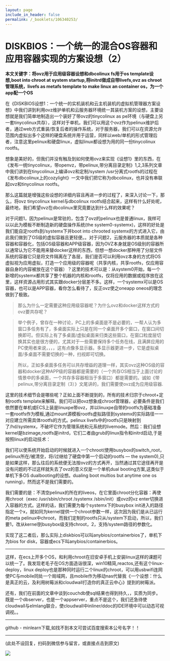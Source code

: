 ```yaml
---
layout: page
include_in_header: false
permalink: /_booklets/106340253/
---
```

DISKBIOS：一个统一的混合OS容器和应用容器实现的方案设想（2）
=====

__本文关键字：将ovz用于应用级容器设想和dbcolinux fs用于os template设想,boot into chroot at system startup,将initrd做成自带livefs,ovz as chroot管理系统，livefs as metafs template to make linux an container os，为一个app配一个OS__

在《DISKBIOS设想1：一个统一的实机装机和云主机装机的虚拟机管理器方案设想》中我们讲到利用ovz维护单机和云服务器环境统一其装机方案的设想，主要设想就是我们简单地制造出一个装好了带ovz的tinycolinux as pe环境（与硬盘上另一套tinycolinux共存），这样对于单机，我们可以用这个ovz作为pelinux维护后者，通过web方式重装/恢复后者的操作系统，对于服务器，我们可以在资源允许范围内虚拟出多个这样的硬盘系统并用于运营，同样以web/单机的形式管理后者，注意这里pelinux和硬盘linux，虚拟linux都设想为用的同一份tinycolinux rootfs。

想象是美好的，但我们并没有触及到如何使用ovz来实现《设想1》里的东西，在《发布一统tinycolinux，带openvz，带pelinux,带分离目录定制》1,2,3系列文章中我们讲到在tinycolinux上编译ovz和定制/system /usr分离式rootfs的过程在《发布dbcolinux上的cozylight》一文中我们把它称为dbcolinux，也并没有串联起ovz和tinycolinux rootfs。

那么这篇就是增强这些设想的详细内容且再进一步的过程了，来深入讨论一下，那么，将ovz tinycolinux kernel与dbcolinux rootfs结合起来，这样有什么好处呢，最终地，我们希望ovz在dbcolinux里究竟要达到什么样的效果呢？

对于问题1，因为pelinux是常驻的，包含了ovz的pelinux也是普通linux，我样可以以此为模板不断制造新的硬盘操作系统(the system0-systemx)，这样的好处是我们能自定rootfs到/systemx下并boot into chrooted systemx的方式进入它，由此我们做到了OS级的虚拟容器且更轻便。。对于问题2，云服务器的本质就是各种容器和容器化，包括OS级容器和APP级容器，因为OVZ本身就是OS级别的容器所以通常认为它不能用来替docker这样的东西，但想一想docker那种用了分层文件系统的容器它只是将文件隔离在了各层，我们是否可以利用ovz本身的方式将OS虚拟视为应用虚拟，打造一个应用级的容器呢（共享内核，共享rootfs，仅应用容器自身的内容被放在这个容器）？这里的技术可以是：从system0开始，每一个新增的systemx都共享了整个机器的内核和rootfs，仅将应用的数据或程序放在这里，这样资源占用形式其实跟docker分层差不多。这样，一个systemx可以是OS容器，也可以是APP容器，看你怎么看待了，反正ovz使之oneapp oneos的理念做到了极致。

>那么为什么一定需要这种应用级容器呢？为什么ovz和docker这样方式的ovz要共存呢？

>举个例子，曾存在一种讨论，PC上的多桌面是不是必要的，一帮人认为多窗口多任务有了，多桌面实际上只是在同一个桌面开多个窗口，在窗口间切换即可。但实际上有了多桌面/虚拟桌面来归类这些窗口，在窗口粒度层切换其实也是很方便的，尤其对于一些需要保持多个任务在线，且满屏应用的PC使用者来说，，，，这有点像多显示器。多显示器更进一步，它是虚拟桌面/多桌面不需要切换的一种，扫视即可切换。

>所以，正如多桌面多任务可以共存增益的道理一样，其实ovz这种OS级的容器和docker这种APP级的容器都是需要的（一个共存OS相当于上面讨论的情景中的多桌面，一个共存多容器相当于多窗口）都是需要的。诚如《带pelinux,带分离目录定制（3）》文尾讲的，我们需要使ovz成为应用级容器.

这里的技术细节会是哪些呢？正如上面不断提到的，所有的技术归宗于chroot+定制rootfs template来解释。我们可以把ovz想象成chroot管理器，必要条件是我们依然要在单机或ECS上装是linuxpe带ovz，并以linuxpe自带的rootfs为基础准备一套rootfs作为模板,通过mount源模板rootfs虚拟路径到systemx的实际路径一一对应建立所需具体rootfs的方式。pelinux livefs中的rootfs只是映射到了/hd/systemx，不破坏它作为管理系统和元系统的livemode。然后：我们设想kernel是bzimage,rootfs是initrd，它们二者由grub的linux指令和initrd启动,于是按照linux的启动技术：

我们可以使系统开始启动的时候就进入一个chroot(使用busybox的switch_root，pelinux所在/被清空，将/过继给了硬盘中第一个启动的rootfs — the system0),只是如果这样，那么往后的系统便无法按ovz的方式再开，当然通过其它途径再开是没有问题的不过这样就失去了ovz的意义仅是一个单机dual booting方案,这类似于单机下多OS dualbooting的设想。dualing boot multios but anytime one os running)，然而这不是我们需要的。

我们需要的是：不清空pelinux的所在的liveos，在它里面chroot分化容器：再使用chroot（exec /usr/sbin/chroot /systemx /sbin/init）或ovz的vz enter切换进入容器的方式。这样的话，我们需要为每个systemx下的busybox init进入的路径指定一个x，就如同为kernel提供一个chroot参数一样，这次因为我们是从已运行的meta pelinux中chroot，而我们定制的rootfs只从/system下启动，所以，我们要1，改从kernel到busybox级支持chroot，2，支持/system路径的参数化。

实现了这二者后，那么实际上diskbios可以叫anybios/containerbios了，单机下为bios for disk，容器或ecs下叫anybios/containerbios。

--------------

这样，在ecs上开多个OS，和利用chroot在旧安卓手机上安装linux这样的课题可以统一了。我发现老毛子在OS方面造诣很深，win10精简,reactos,还有这个linux-deploy，linux deploy也是那种同时运行二个linux的chroot，可以用usbwifi连网使PC与mobile同处一个局域网，且mobile作为移动nas代替我《一个设想：什么是真正的云，及利用树莓派和cloudwall打造你的真正云中心》提到的树莓派。

还有，我们在前面的文章中谈到couchdb使sql结果也得到持久，，实质为同步。既是一个dbserver，也是一个appserver，重点不是这个，我们还急待使cloudwall与elmlang联合，使cloudwall中inliner/ddoc的IDE环境中可以动态可视调视。。

----------------------

github - minlearn下载,如找不到本文可尝试百度搜索本公号名字！！



-----


(此处不设回复，扫码到微信参与留言，或直接点击到原文)

![](/p/106340253/qrcode.png)

<!-- Markdeep: -->
<meta charset="utf-8">
<link rel="stylesheet" href="../../res/aloha.css?">

<script src="../../res/markdeep.min.js" charset="utf-8"></script>



